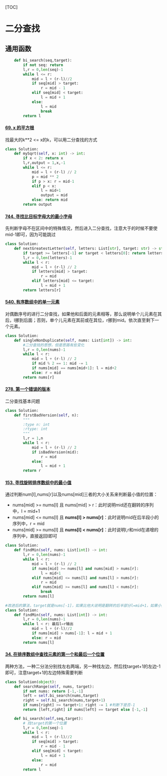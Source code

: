 [TOC]

# 二分查找

## 通用函数

```python
    def bi_search(seq,target):
        if not seq: return
        l,r = 0,len(seq)-1
        while l <= r:
            mid = l + (r-l)//2
            if seq[mid] > target:
                r = mid - 1
            elif seq[mid] < target:
                l = mid + 1
            else:
                l = mid
                break
        return l
```

#### [69. x 的平方根](https://leetcode-cn.com/problems/sqrtx/)

找最大的k**2 <= x的k，可以用二分查找的方式

```python
class Solution:
    def mySqrt(self, x: int) -> int:
        if x < 2: return x
        l,r,output = 1,x,-1
        while l <= r:
            mid = l + (r-l) // 2
            p = mid ** 2
            if p > x: r = mid-1
            elif p < x: 
                l = mid+1
                output = mid
            else: return mid
        return output
```

#### [744. 寻找比目标字母大的最小字母](https://leetcode-cn.com/problems/find-smallest-letter-greater-than-target/)

先判断字母不在区间中的特殊情况，然后进入二分查找，注意大于的时候不要使mid-1即可，因为可能跳过

```python
class Solution:
    def nextGreatestLetter(self, letters: List[str], target: str) -> str:
        if target >= letters[-1] or target < letters[0]: return letters[0] #判断特殊情况
        l,r = 0,len(letters)-1
        while l < r:
            mid = l + (r-l) // 2
            if letters[mid] > target:
                r = mid
            elif letters[mid] <= target:
                l = mid + 1
        return letters[r]
```

#### [540. 有序数组中的单一元素](https://leetcode-cn.com/problems/single-element-in-a-sorted-array/)

对偶数序号的进行二分查找，如果他和后面的元素相等，那么说明单个儿元素在其后，l挪到后面；否则，单个儿元素在其前或在其位，r挪到mid。依次直至剩下一个元素。

```python
class Solution:
    def singleNonDuplicate(self, nums: List[int]) -> int:
        #二分查找的思想，但是思路有些变化
        l,r = 0,len(nums)-1
        while l < r:
            mid = l + (r-l) // 2
            if mid % 2 == 1: mid -= 1
            if nums[mid] == nums[mid+1]: l = mid+2
            else: r = mid
        return nums[r]
```

#### [278. 第一个错误的版本](https://leetcode-cn.com/problems/first-bad-version/)

二分查找基本问题

```python
class Solution:
    def firstBadVersion(self, n):
        """
        :type n: int
        :rtype: int
        """
        l,r = 1,n
        while l < r:
            mid = l + (r-l) // 2
            if isBadVersion(mid):
                r = mid
            else:
                l = mid + 1
        return r
```

#### [153. 寻找旋转排序数组中的最小值](https://leetcode-cn.com/problems/find-minimum-in-rotated-sorted-array/)

通过判断num[l],nums[r]以及nums[mid]三者的大小关系来判断最小值的位置：

- nums[mid] >= nums[l] 且 nums[mid] > r：此时说明mid还在翻转的序列中，l = mid+1
- nums[mid] <= nums[l] 且 **nums[l] > nums[r]**：此时说明mid在后半段小的序列中，r = mid
- nums[mid] >= nums[l] 且 **nums[l] < nums[r]**：此时说明l,r和mid在递增的序列中，直接返回l即可

```python
class Solution:
    def findMin(self, nums: List[int]) -> int:
        l,r = 0,len(nums)-1
        while l < r:
            mid = l + (r-l) // 2
            if nums[mid] >= nums[l] and nums[mid] > nums[r]:
                l = mid+1
            elif nums[mid] <= nums[l] and nums[l] > nums[r]:
                r = mid
            elif nums[mid] >= nums[l] and nums[l] < nums[r]:
                break
        return nums[l]
    
#改进后的算法，target就是nums[-1]，如果比他大说明是翻转的后半部分l=mid+1，如果小则是前半部分由于mid可能就是最小故r=mid，直到最后只剩一个元素
class Solution:
    def findMin(self, nums: List[int]) -> int:
        l,r = 0,len(nums)-1
        while l < r: 最后l=r输出
            mid = l + (r-l)//2
            if nums[mid] > nums[-1]: l = mid + 1
            else: r = mid
        return nums[l]
```

#### [34. 在排序数组中查找元素的第一个和最后一个位置](https://leetcode-cn.com/problems/find-first-and-last-position-of-element-in-sorted-array/)

两种方法，一种二分法分别找左右两端，另一种找左边，然后找target+1的左边-1即可，注意target+1的左边特殊需要判断

```python
class Solution(object):
    def searchRange(self, nums, target):
        if not nums: return [-1,-1]
        left = self.bi_search(nums,target)
        right = self.bi_search(nums,target+1)
        if nums[right] >= target+1: right -= 1 #判断下是否-1
        return [left,right] if nums[left] == target else [-1,-1]

    def bi_search(self,seq,target):
        # 找target的第一个位置
        l,r = 0,len(seq)-1
        while l < r:
            mid = l + (r-l)//2
            if seq[mid] > target:
                r = mid - 1
            elif seq[mid] < target:
                l = mid + 1
            else:
                r = mid
        return l
```

